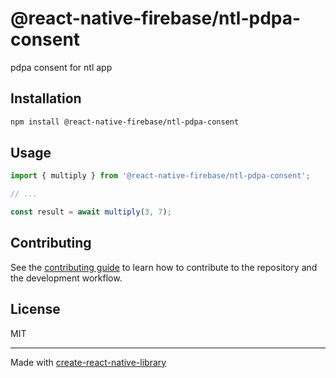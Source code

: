 # @react-native-firebase/ntl-pdpa-consent

pdpa consent for ntl app

## Installation

```sh
npm install @react-native-firebase/ntl-pdpa-consent
```

## Usage

```js
import { multiply } from '@react-native-firebase/ntl-pdpa-consent';

// ...

const result = await multiply(3, 7);
```

## Contributing

See the [contributing guide](CONTRIBUTING.md) to learn how to contribute to the repository and the development workflow.

## License

MIT

---

Made with [create-react-native-library](https://github.com/callstack/react-native-builder-bob)
